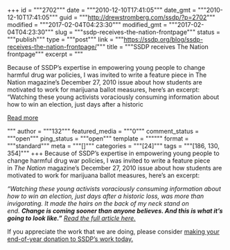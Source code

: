+++
id = """2702"""
date = """2010-12-10T17:41:05"""
date_gmt = """2010-12-10T17:41:05"""
guid = """http://drewstromberg.com/ssdp/?p=2702"""
modified = """2017-02-04T04:23:30"""
modified_gmt = """2017-02-04T04:23:30"""
slug = """ssdp-receives-the-nation-frontpage"""
status = """publish"""
type = """post"""
link = """https://ssdp.org/blog/ssdp-receives-the-nation-frontpage/"""
title = """SSDP receives The Nation frontpage"""
excerpt = """<p>Because of SSDP&#8217;s expertise in empowering young people to change harmful drug war policies, I was invited to write a feature piece in The Nation magazine&#8217;s December 27, 2010 issue about how students are motivated to work for marijuana ballot measures, here&#8217;s an excerpt: &#8220;Watching these young activists voraciously consuming information about how to win an election, just days after a historic</p>
<div class="h10"></div>
<p><a class="more-link2 flat" href="https://ssdp.org/blog/ssdp-receives-the-nation-frontpage/">Read more</a></p>
"""
author = """132"""
featured_media = """0"""
comment_status = """open"""
ping_status = """open"""
template = """"""
format = """standard"""
meta = """[]"""
categories = """[24]"""
tags = """[186, 130, 354]"""
+++
Because of SSDP&#8217;s expertise in empowering young people to change harmful drug war policies, I was invited to write a feature piece in <em>The Nation</em> magazine&#8217;s December 27, 2010 issue about how students are motivated to work for marijuana ballot measures, here&#8217;s an excerpt:

<em>&#8220;Watching these young activists voraciously consuming information about how to win an election, just days after a historic loss, was more than invigorating. It made the hairs on the back of my neck stand on end. </em><strong><em>Change is coming sooner than anyone believes. And this is what it&#8217;s going to look like.&#8221;</em></strong><em> <a href="http://salsa.democracyinaction.org/dia/track.jsp?key=-1&amp;url_num=5&amp;url=http%3A%2F%2Fwww.thenation.com%2Farticle%2F156999%2Fbudding-prospects-youth-activists-push-marijuana-reform" target="_blank">Read the full article here.</a></em>

If you appreciate the work that we are doing, please consider <a href="http://www.ssdp.org/donate">making your end-of-year donation to SSDP&#8217;s work today.</a>
